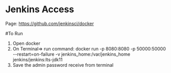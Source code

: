 # Jenkins Access

Page: https://github.com/jenkinsci/docker

#To Run 
1. Open docker
2. On Terminal=> run command:   docker run -p 8080:8080 -p 50000:50000 --restart=on-failure -v jenkins_home:/var/jenkins_home jenkins/jenkins:lts-jdk11
3. Save the admin password receive from terminal
